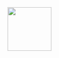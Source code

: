 <div id="header" align="center">
  <img src="https://media.giphy.com/media/5yrypSHz8W1ubmkXco/giphy.gif" width="100"/>
</div>
